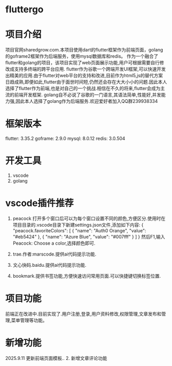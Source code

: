 # fluttergo

# 项目介绍
项目官网sharedgrow.com.本项目使用dart的flutter框架作为前端页面，golang的goframe2框架作为后端服务，使用mysql数据库和redis。
作为一个融合了flutter和golang的项目，该项目实现了web页面展示功能,用户可根据需要自行修改成支持多终端的跨平台应用.
flutter作为谷歌一个跨端开发UI框架,可以快速开发出精美的应用.由于flutter对web平台的支持和改进,目前作为html5,js的替代方案日趋成熟,即便如此,flutter由于面世时间短,仍然还会存在大大小小的问题.因此本人选择了flutter作为前端,也是对自己的一个挑战.相信在不久的将来,flutter会成为主流的前端开发框架.
golang自不必说了谷歌的一门语言,其语法简单,性能好,并发能力强,因此本人选择了golang作为后端服务.欢迎爱好者加入QQ群239938334

# 框架版本
flutter: 3.35.2
goframe: 2.9.0
mysql: 8.0.12
redis: 3.0.504

# 开发工具
1. vscode
2. golang


# vscode插件推荐

1. peacock 打开多个窗口后可以为每个窗口设置不同的颜色,方便区分.使用时在项目目录的.vscode目录下新建settings.json文件,添加如下内容:
{
 "peacock.favoriteColors": [
    { "name": "Auth0 Orange", "value": "#eb5424" },
    { "name": "Azure Blue", "value": "#007fff" }
  ]
}
然后F1,输入Peacock: Choose a color,选择颜色即可.

1. trae.作者:marscode.提供ai代码提示功能.
2. 文心快码.baidu.提供ai代码提示功能.
3. bookmark.提供书签功能,方便快速访问常用页面.可以快捷键切换标签位置.


# 项目功能
前端正在改进中.目前实现了.用户注册,登录,用户资料修改,权限管理,文章发布和管理,菜单管理等功能。

# 新增功能
2025.9.11 更新前端页面模板..
2. 新增文章评论功能
